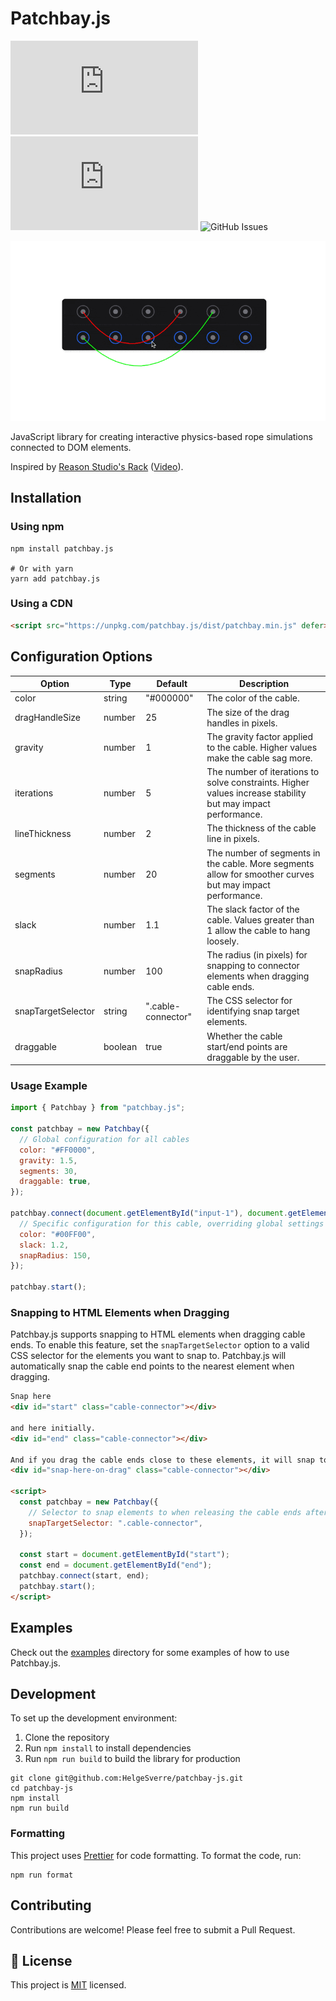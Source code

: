 # Patchbay.js

[![NPM](https://img.shields.io/npm/v/patchbay.js)](https://www.npmjs.com/package/patchbay.js)
![NPM License](https://img.shields.io/npm/l/patchbay.js)
![GitHub Issues](https://img.shields.io/github/issues/helgesverre/patchbay-js)

![Patchbay.js](./art/demo.gif)

JavaScript library for creating interactive physics-based rope simulations connected to DOM
elements.

Inspired
by [Reason Studio's Rack](https://www.reasonstudios.com/rack#:~:text=hear%20what%20happens.-,FLIP%20THE%20RACK,-Scary%20to%20some) ([Video](https://www.reasonstudios.com/videos/Flip-the-rack.mp4)).

## Installation

### Using npm

```shell
npm install patchbay.js

# Or with yarn
yarn add patchbay.js
```

### Using a CDN

```html
<script src="https://unpkg.com/patchbay.js/dist/patchbay.min.js" defer></script>
```

## Configuration Options

| Option             | Type    | Default            | Description                                                                                                 |
| ------------------ | ------- | ------------------ | ----------------------------------------------------------------------------------------------------------- |
| color              | string  | "#000000"          | The color of the cable.                                                                                     |
| dragHandleSize     | number  | 25                 | The size of the drag handles in pixels.                                                                     |
| gravity            | number  | 1                  | The gravity factor applied to the cable. Higher values make the cable sag more.                             |
| iterations         | number  | 5                  | The number of iterations to solve constraints. Higher values increase stability but may impact performance. |
| lineThickness      | number  | 2                  | The thickness of the cable line in pixels.                                                                  |
| segments           | number  | 20                 | The number of segments in the cable. More segments allow for smoother curves but may impact performance.    |
| slack              | number  | 1.1                | The slack factor of the cable. Values greater than 1 allow the cable to hang loosely.                       |
| snapRadius         | number  | 100                | The radius (in pixels) for snapping to connector elements when dragging cable ends.                         |
| snapTargetSelector | string  | ".cable-connector" | The CSS selector for identifying snap target elements.                                                      |
| draggable          | boolean | true               | Whether the cable start/end points are draggable by the user.                                               |

### Usage Example

```javascript
import { Patchbay } from "patchbay.js";

const patchbay = new Patchbay({
  // Global configuration for all cables
  color: "#FF0000",
  gravity: 1.5,
  segments: 30,
  draggable: true,
});

patchbay.connect(document.getElementById("input-1"), document.getElementById("output-2"), {
  // Specific configuration for this cable, overriding global settings
  color: "#00FF00",
  slack: 1.2,
  snapRadius: 150,
});

patchbay.start();
```

### Snapping to HTML Elements when Dragging

Patchbay.js supports snapping to HTML elements when dragging cable ends. To enable this feature, set the
`snapTargetSelector` option to a valid CSS selector for the elements you want to snap to. Patchbay.js will automatically
snap the cable end points to the nearest element when dragging.

```html
Snap here
<div id="start" class="cable-connector"></div>

and here initially.
<div id="end" class="cable-connector"></div>

And if you drag the cable ends close to these elements, it will snap to them.
<div id="snap-here-on-drag" class="cable-connector"></div>

<script>
  const patchbay = new Patchbay({
    // Selector to snap elements to when releasing the cable ends after dragging
    snapTargetSelector: ".cable-connector",
  });

  const start = document.getElementById("start");
  const end = document.getElementById("end");
  patchbay.connect(start, end);
  patchbay.start();
</script>
```

## Examples

Check out the [examples](./examples) directory for some examples of how to use Patchbay.js.

## Development

To set up the development environment:

1. Clone the repository
2. Run `npm install` to install dependencies
3. Run `npm run build` to build the library for production

```shell
git clone git@github.com:HelgeSverre/patchbay-js.git
cd patchbay-js
npm install
npm run build
```

### Formatting

This project uses [Prettier](https://prettier.io/) for code formatting. To format the code, run:

```shell
npm run format
```

## Contributing

Contributions are welcome! Please feel free to submit a Pull Request.

## 📝 License

This project is [MIT](https://opensource.org/licenses/MIT) licensed.
